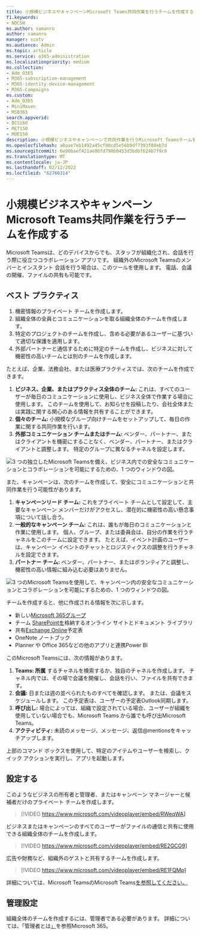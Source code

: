 ```yaml
---
title: 小規模ビジネスやキャンペーンMicrosoft Teams共同作業を行うチームを作成する
f1.keywords:
- NOCSH
ms.author: samanro
author: samanro
manager: scotv
ms.audience: Admin
ms.topic: article
ms.service: o365-administration
ms.localizationpriority: medium
ms.collection:
- Adm_O365
- M365-subscription-management
- M365-identity-device-management
- M365-Campaigns
ms.custom:
- Adm_O365
- MiniMaven
- MSB365
search.appverid:
- BCS160
- MET150
- MOE150
description: 小規模ビジネスやキャンペーンで共同作業を行うMicrosoft Teamsチームを作成する理由と方法について学習します。
ms.openlocfilehash: a8aae7eb1492a45cf80cd5e56b9df7393f08eb7d
ms.sourcegitcommit: 6e90baef421ae06fd790b0453d3bdbf624b7f9c0
ms.translationtype: MT
ms.contentlocale: ja-JP
ms.lasthandoff: 02/12/2022
ms.locfileid: "62766314"
---
```

# <a name="create-a-team-in-microsoft-teams-so-your-small-business-or-campaign-can-collaborate"></a>小規模ビジネスやキャンペーンMicrosoft Teams共同作業を行うチームを作成する

Microsoft Teamsは、どのデバイスからでも、スタッフが組織化され、会話を行う際に役立つコラボレーション アプリです。 組織外のMicrosoft Teamsのメンバーとインスタント 会話を行う場合は、このツールを使用します。 電話、会議の開催、ファイルの共有も可能です。

## <a name="best-practices"></a>ベスト プラクティス

1. 機密情報のプライベート チームを作成します。
1. 組織全体の全員とコミュニケーションを取る組織全体のチームを作成します。
1. 特定のプロジェクトのチームを作成し、含める必要があるユーザーに基づいて適切な保護を適用します。
1. 外部パートナーと通信するために特定のチームを作成し、ビジネスに対して機密性の高いチームとは別のチームを作成します。

たとえば、企業、法務会社、または医療プラクティスでは、次のチームを作成できます。

1. **ビジネス、企業、またはプラクティス全体のチーム:** これは、すべてのユーザーが毎日のコミュニケーションに使用し、ビジネス全体で作業する場合に使用します。 このチームを使用して、お知らせを投稿したり、会社全体または実践に関する関心のある情報を共有することができます。
1. **個々のチーム:** 小規模なグループ向けチームをセットアップして、毎日の作業に関する共同作業を行います。
1. **外部コミュニケーション チームまたはチーム:** ベンダー、パートナー、またはクライアントを機密にすることなく、ベンダー、パートナー、またはクライアントと調整します。 特定のグループに異なるチャネルを設定します。

![3 つの独立したMicrosoft Teamsを備え、ビジネス内での安全なコミュニケーションとコラボレーションを可能にするための、1 つのウィンドウの図。](../media/m365-democracy-teams-business-collab.png)

また、キャンペーンは、次のチームを作成して、安全にコミュニケーションと共同作業を行う可能性があります。

1. **キャンペーンリード チーム:** これをプライベート チームとして設定して、主要なキャンペーン メンバーだけがアクセスし、潜在的に機密性の高い懸念事項について話し合う。
2. **一般的なキャンペーン チーム:** これは、誰もが毎日のコミュニケーションと作業に使用します。 個人、グループ、または委員会は、自分の作業を行うチャネルをこのチームに設定できます。 たとえば、イベント計画のユーザーは、キャンペーン イベントのチャットとロジスティクスの調整を行うチャネルを設定できます。
3. **パートナー チーム:** ベンダー、パートナー、またはボランティアと調整し、機密性の高い情報に組み込む必要はありません。

![3 つのMicrosoft Teamsを使用して、キャンペーン内の安全なコミュニケーションとコラボレーションを可能にするための、1 つのウィンドウの図。](../media/m365-democracy-teams-collab.png)

チームを作成すると、他に作成される情報を次に示します。

- 新しい[Microsoft 365グループ](/MicrosoftTeams/office-365-groups)
- チーム [SharePointを](/MicrosoftTeams/sharepoint-onedrive-interact)格納するオンライン サイトとドキュメント ライブラリ
- 共有[Exchange Online](/MicrosoftTeams/exchange-teams-interact)予定表
- OneNote ノートブック
- Planner や Office 365などの他のアプリと連携Power BI

このMicrosoft Teamsには、次の情報があります。

1. **Teams: 所属** するチャネルを検索するか、独自のチャネルを作成します。 チャネル内では、その場で会議を開催し、会話を行い、ファイルを共有できます。
2. **会議:** 日または週の並べられたものすべてを確認します。 または、会議をスケジュールします。 この予定表は、ユーザーの予定表Outlook同期します。
3. **呼び出し:** 場合によっては、組織で設定されている場合、ユーザーが組織を使用していない場合でも、Microsoft Teams から誰でも呼び出Microsoft Teams。
4. **アクティビティ:** 未読のメッセージ、メッセージ、返信@mentionsをキャッチアップします。

上部のコマンド ボックスを使用して、特定のアイテムやユーザーを検索し、クイック アクションを実行し、アプリを起動します。

## <a name="set-it-up"></a>設定する

このようなビジネスの所有者と管理者、またはキャンペーン マネージャーと候補者だけのプライベート チームを作成します。

> [!VIDEO https://www.microsoft.com/videoplayer/embed/RWeqWA]

ビジネスまたはキャンペーンのすべてのユーザーがファイルの通信と共有に使用できる組織全体のチームを作成します。

> [!VIDEO https://www.microsoft.com/videoplayer/embed/RE2GCG9]

広告や財務など、組織外のゲストと共有するチームを作成します。

> [!VIDEO https://www.microsoft.com/videoplayer/embed/RE1FQMp]

詳細については、Microsoft TeamsのMicrosoft Teams[を参照してください。](/microsoftteams/microsoft-teams)

## <a name="admin-settings"></a>管理設定

組織全体のチームを作成するには、管理者である必要があります。 詳細については、「管理者とは[」](https://support.office.com/article/what-is-an-admin-e123627e-4892-4461-b9aa-1b6d57a5cfa4?ui=en-US&rs=en-US&ad=US)を参照Microsoft 365。